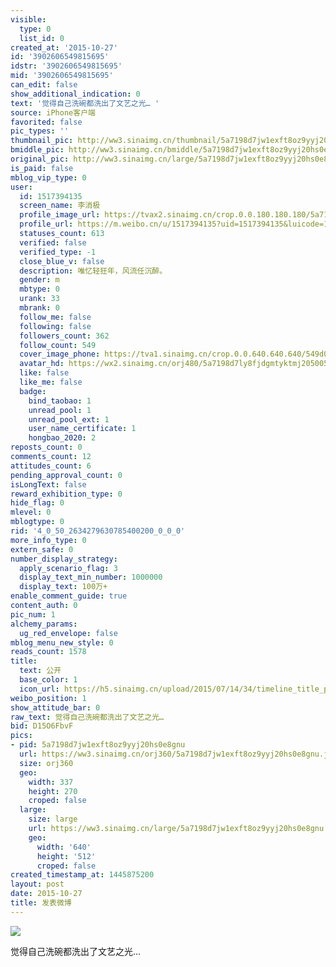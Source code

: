 ```yaml
---
visible:
  type: 0
  list_id: 0
created_at: '2015-10-27'
id: '3902606549815695'
idstr: '3902606549815695'
mid: '3902606549815695'
can_edit: false
show_additional_indication: 0
text: '觉得自己洗碗都洗出了文艺之光… '
source: iPhone客户端
favorited: false
pic_types: ''
thumbnail_pic: http://ww3.sinaimg.cn/thumbnail/5a7198d7jw1exft8oz9yyj20hs0e8gnu.jpg
bmiddle_pic: http://ww3.sinaimg.cn/bmiddle/5a7198d7jw1exft8oz9yyj20hs0e8gnu.jpg
original_pic: http://ww3.sinaimg.cn/large/5a7198d7jw1exft8oz9yyj20hs0e8gnu.jpg
is_paid: false
mblog_vip_type: 0
user:
  id: 1517394135
  screen_name: 李消极
  profile_image_url: https://tvax2.sinaimg.cn/crop.0.0.180.180.180/5a7198d7ly8fjdgmtyktmj20500500so.jpg?KID=imgbed,tva&Expires=1606399523&ssig=hJw%2BDa0H3c
  profile_url: https://m.weibo.cn/u/1517394135?uid=1517394135&luicode=10000011&lfid=2304131517394135_-_WEIBO_SECOND_PROFILE_WEIBO
  statuses_count: 613
  verified: false
  verified_type: -1
  close_blue_v: false
  description: 唯忆轻狂年，风流任沉醉。
  gender: m
  mbtype: 0
  urank: 33
  mbrank: 0
  follow_me: false
  following: false
  followers_count: 362
  follow_count: 549
  cover_image_phone: https://tva1.sinaimg.cn/crop.0.0.640.640.640/549d0121tw1egm1kjly3jj20hs0hsq4f.jpg
  avatar_hd: https://wx2.sinaimg.cn/orj480/5a7198d7ly8fjdgmtyktmj20500500so.jpg
  like: false
  like_me: false
  badge:
    bind_taobao: 1
    unread_pool: 1
    unread_pool_ext: 1
    user_name_certificate: 1
    hongbao_2020: 2
reposts_count: 0
comments_count: 12
attitudes_count: 6
pending_approval_count: 0
isLongText: false
reward_exhibition_type: 0
hide_flag: 0
mlevel: 0
mblogtype: 0
rid: '4_0_50_2634279630785400200_0_0_0'
more_info_type: 0
extern_safe: 0
number_display_strategy:
  apply_scenario_flag: 3
  display_text_min_number: 1000000
  display_text: 100万+
enable_comment_guide: true
content_auth: 0
pic_num: 1
alchemy_params:
  ug_red_envelope: false
mblog_menu_new_style: 0
reads_count: 1578
title:
  text: 公开
  base_color: 1
  icon_url: https://h5.sinaimg.cn/upload/2015/07/14/34/timeline_title_public_default.png
weibo_position: 1
show_attitude_bar: 0
raw_text: 觉得自己洗碗都洗出了文艺之光… ​​​
bid: D15O6FbvF
pics:
- pid: 5a7198d7jw1exft8oz9yyj20hs0e8gnu
  url: https://ww3.sinaimg.cn/orj360/5a7198d7jw1exft8oz9yyj20hs0e8gnu.jpg
  size: orj360
  geo:
    width: 337
    height: 270
    croped: false
  large:
    size: large
    url: https://ww3.sinaimg.cn/large/5a7198d7jw1exft8oz9yyj20hs0e8gnu.jpg
    geo:
      width: '640'
      height: '512'
      croped: false
created_timestamp_at: 1445875200
layout: post
date: 2015-10-27
title: 发表微博
---
```


![](http://ww3.sinaimg.cn/large/5a7198d7jw1exft8oz9yyj20hs0e8gnu.jpg)

觉得自己洗碗都洗出了文艺之光… 

